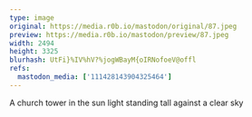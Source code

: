 ```yaml
---
type: image
original: https://media.r0b.io/mastodon/original/87.jpeg
preview: https://media.r0b.io/mastodon/preview/87.jpeg
width: 2494
height: 3325
blurhash: UtFi}%IV%hV?%jogWBayM{oIRNofoeV@offl
refs:
  mastodon_media: ['111428143904325464']
---
```


A church tower in the sun light standing tall against a clear sky
